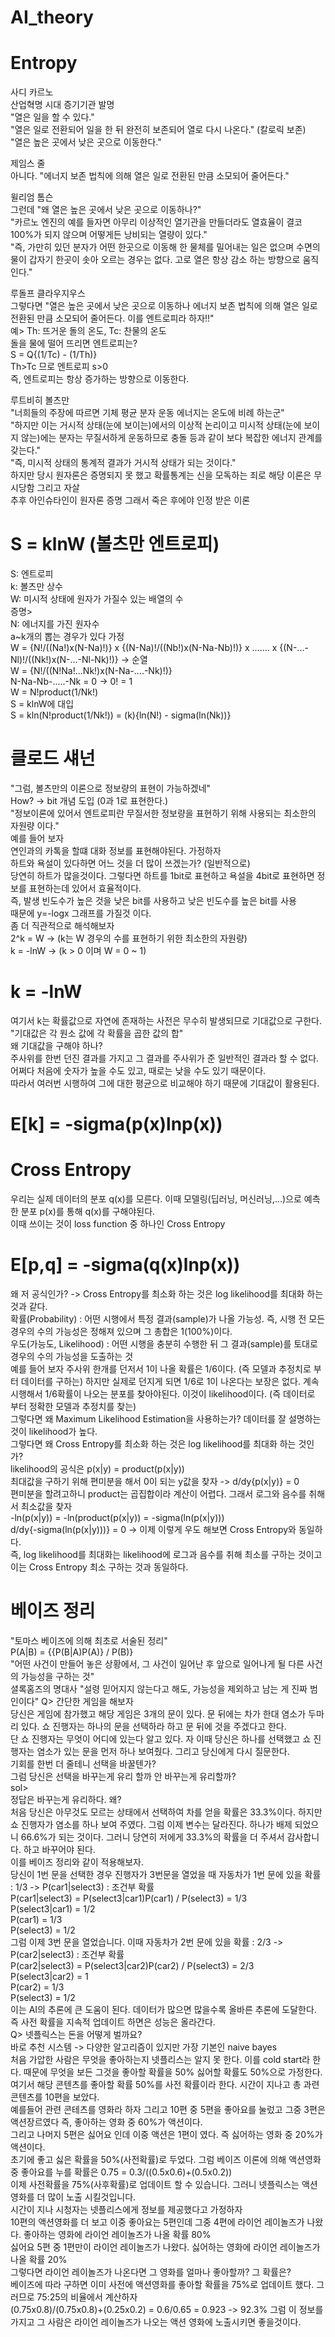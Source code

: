# AI_theory

# Entropy
사디 카르노  
산업혁명 시대 증기기관 발명  
"열은 일을 할 수 있다."  
"열은 일로 전환되어 일을 한 뒤 완전히 보존되어 열로 다시 나온다." (칼로릭 보존)  
"열은 높은 곳에서 낮은 곳으로 이동한다."  

제임스 줄  
아니다. "에너지 보존 법칙에 의해 열은 일로 전환된 만큼 소모되어 줄어든다."  
  
윌리엄 톰슨  
그런데 "왜 열은 높은 곳에서 낮은 곳으로 이동하나?"  
"카르노 엔진의 예를 들자면 아무리 이상적인 열기관을 만들더라도 열효율이 결코 100%가 되지 않으며 어떻게든 낭비되는 열량이 있다."  
"즉, 가만히 있던 분자가 어떤 한곳으로 이동해 한 물체를 밀어내는 일은 없으며 수면의 물이 갑자기 한곳이 솟아 오르는 경우는 없다. 고로 열은 항상 감소 하는 방향으로 움직인다."  

루돌프 클라우지우스  
그렇다면 "열은 높은 곳에서 낮은 곳으로 이동하나 에너지 보존 법칙에 의해 열은 일로 전환된 만큼 소모되어 줄어든다. 이를 엔트로피라 하자!!"  
예> Th: 뜨거운 돌의 온도, Tc: 찬물의 온도  
돌을 물에 떨어 뜨리면 엔트로피는?  
S = Q{(1/Tc) - (1/Th)}  
Th>Tc 므로 엔트로피 s>0  
즉, 엔트로피는 항상 증가하는 방향으로 이동한다.  

루트비히 볼츠만  
"너희들의 주장에 따르면 기체 평균 분자 운동 에너지는 온도에 비례 하는군"  
"하지만 이는 거시적 상태(눈에 보이는)에서의 이상적 논리이고 미시적 상태(눈에 보이지 않는)에는 분자는 무질서하게 운동하므로 충돌 등과 같이 보다 복잡한 에너지 관계를 갖는다."  
"즉, 미시적 상태의 통계적 결과가 거시적 상태가 되는 것이다."  
하지만 당시 원자론은 증명되지 못 했고 확률통계는 신을 모독하는 죄로 해당 이론은 무시당함 그리고 자살  
추후 아인슈타인이 원자론 증명 그래서 죽은 후에야 인정 받은 이론   

# S = klnW (볼츠만 엔트로피)  
S: 엔트로피  
k: 볼츠만 상수  
W: 미시적 상태에 원자가 가질수 있는 배열의 수  
증명>  
N: 에너지를 가진 원자수  
a~k개의 뽑는 경우가 있다 가정  
W = {N!/((Na!)x(N-Na)!)} x {(N-Na)!/((Nb!)x(N-Na-Nb)!)} x ....... x {(N-...-Nl)!/((Nk!)x(N-...-Nl-Nk)!)} -> 순열  
W = {N!/((N!Na!...Nk!)x(N-Na-....-Nk)!)}  
N-Na-Nb-.....-Nk = 0 -> 0! = 1  
W = N!product(1/Nk!)  
S = klnW에 대입  
S = kln(N!product(1/Nk!)) = (k){ln(N!) - sigma(ln(Nk))}  

# 클로드 섀넌
"그럼, 볼츠만의 이론으로 정보량의 표현이 가능하겠네"  
How? -> bit 개념 도입 (0과 1로 표현한다.)  
"정보이론에 있어서 엔트로피란 무질서한 정보량을 표현하기 위해 사용되는 최소한의 자원량 이다."  
예를 들어 보자  
연인과의 카톡을 할떄 대화 정보를 표현해야된다. 가정하자  
하트와 욕설이 있다하면 어느 것을 더 많이 쓰겠는가? (일반적으로)  
당연히 하트가 많을것이다. 그렇다면 하트를 1bit로 표현하고 욕설을 4bit로 표현하면 정보를 표현하는데 있어서 효율적이다.  
즉, 발생 빈도수가 높은 것을 낮은 bit를 사용하고 낮은 빈도수를 높은 bit를 사용  
때문에 y=-logx 그래프를 가질것 이다.  
좀 더 직관적으로 해석해보자  
2^k = W -> (k는 W 경우의 수를 표현하기 위한 최소한의 자원량)  
k = -lnW -> (k > 0 이며 W = 0 ~ 1)  

# k = -lnW  
여기서 k는 확률값으로 자연에 존재하는 사전은 무수히 발생되므로 기대값으로 구한다.  
"기대값은 각 원소 값에 각 확률을 곱한 값의 합"  
왜 기대값을 구해야 하나?  
주사위를 한번 던진 결과를 가지고 그 결과를 주사위가 준 일반적인 결과라 할 수 없다.  
어쩌다 처음에 숫자가 높을 수도 있고, 때로는 낮을 수도 있기 때문이다.  
따라서 여러번 시행하여 그에 대한 평균으로 비교해야 하기 때문에 기대값이 활용된다.  
# E[k] = -sigma(p(x)lnp(x)) 


# Cross Entropy
우리는 실제 데이터의 분포 q(x)를 모른다. 이때 모델링(딥러닝, 머신러닝,...)으로 예측한 분포 p(x)를 통해 q(x)를 구해야된다.  
이때 쓰이는 것이 loss function 중 하나인 Cross Entropy  
# E[p,q] = -sigma(q(x)lnp(x))
왜 저  공식인가? -> Cross Entropy를 최소화 하는 것은 log likelihood를 최대화 하는 것과 같다.  
확률(Probability) : 어떤 시행에서 특정 결과(sample)가 나올 가능성. 즉, 시행 전 모든 경우의 수의 가능성은 정해져 있으며 그 총합은 1(100%)이다.  
우도(가능도, Likelihood) : 어떤 시행을 충분히 수행한 뒤 그 결과(sample)를 토대로 경우의 수의 가능성을 도출하는 것  
예를 들어 보자 주사위 한개를 던저서 1이 나올 확률은 1/6이다. (즉 모델과 추정치로 부터 데이터를 구하는) 
하지만 실제로 던지게 되면 1/6로 1이 나온다는 보장은 없다. 계속 시행해서 1/6확률이 나오는 분포를 찾아야된다. 이것이 likelihood이다. (즉 데이터로 부터 정확한 모델과 추정치를 찾는)  
그렇다면 왜 Maximum Likelihood Estimation을 사용하는가? 데이터를 잘 설명하는 것이 likelihood가 높다.  
그렇다면 왜 Cross Entropy를 최소화 하는 것은 log likelihood를 최대화 하는 것인가?  
likelihood의 공식은 p(x|y) = product(p(x|y))  
최대값을 구하기 위해 편미분을 해서 0이 되는 y값을 찾자 -> d/dy{p(x|y)} = 0  
편미분을 할려고하니 product는 곱집합이라 계산이 어렵다. 그래서 로그와 음수를 취해서 최소값을 찾자  
-ln(p(x|y)) = -ln(product(p(x|y)) = -sigma(ln(p(x|y)))  
d/dy{-sigma(ln(p(x|y)))} = 0 -> 이제 이렇게 우도 해보면 Cross Entropy와 동일하다.  
즉, log likelihood를 최대화는 likelihood에 로그과 음수를 취해 최소를 구하는 것이고 이는 Cross Entropy 최소 구하는 것과 동일하다.

# 베이즈 정리
"토마스 베이즈에 의해 최초로 서술된 정리"  
P(A|B) = {{P(B|A)P(A)} / P(B)}  
"어떤 사건이 만들어 놓은 상황에서, 그 사건이 일어난 후 앞으로 일어나게 될 다른 사건의 가능성을 구하는 것"  
셜록홈즈의 명대사 "설령 믿어지지 않는다고 해도, 가능성을 제외하고 남는 게 진짜 범인이다"
Q> 간단한 게임을 해보자  
당신은 게임에 참가했고 해당 게임은 3개의 문이 있다. 문 뒤에는 차가 한대 염소가 두마리 있다. 쇼 진행자는 하나의 문을 선택하라 하고 문 뒤에 것을 주겠다고 한다.  
단 쇼 진행자는 무엇이 어디에 있는다 알고 있다. 자 이때 당신은 하나를 선택했고 쇼 진행자는 염소가 있는 문을 먼저 하나 보여줬다. 그리고 당신에게 다시 질문한다.  
기회를 한번 더 줄테니 선택을 바꿀텐가?  
그럼 당신은 선택을 바꾸는게 유리 할까 안 바꾸는게 유리할까?  
sol>  
정답은 바꾸는게 유리하다. 왜?  
처음 당신은 아무것도 모르는 상태에서 선택하여 차를 얻을 확률은 33.3%이다. 하지만 쇼 진행자가 염소를 하나 보여 주였다. 그럼 이제 변수는 달라진다. 하나가 배제 되었으니 66.6%가 되는 것이다. 그러니 당연히 저에게 33.3%의 확률을 더 주셔서 감사합니다. 하고 바꾸어야 된다.  
이를 베이즈 정리와 같이 적용해보자.  
당신이 1번 문을 선택한 경우 진행자가 3번문을 열었을 때 자동차가 1번 문에 있을 확률 : 1/3 -> P(car1|select3) : 조건부 확률  
P(car1|select3) = P(select3|car1)P(car1) / P(select3) = 1/3  
P(select3|car1) = 1/2  
P(car1) = 1/3  
P(select3) = 1/2  
그럼 이제 3번 문을 열었습니다. 이때 자동차가 2번 문에 있을 확률 : 2/3 -> P(car2|select3) : 조건부 확률  
P(car2|select3) = P(select3|car2)P(car2) / P(select3) = 2/3  
P(select3|car2) = 1  
P(car2) = 1/3  
P(select3) = 1/2  
이는 AI의 추론에 큰 도움이 된다. 데이터가 많으면 많을수록 올바른 추론에 도달한다. 즉 사전 확률을 지속적 업데이트 하면은 성능은 올라간다.  
Q> 넷플릭스는 돈을 어떻게 벌까요?  
바로 추천 시스템 -> 다양한 알고리즘이 있지만 가장 기본인 naive bayes  
처음 가압한 사람은 무엇을 좋아하는지 넷플리스는 알지 못 한다. 이를 cold start라 한다. 때문에 무엇을 보든 그것을 좋아할 확률을 50% 싫어할 확률도 50%으로 가정한다.  
여기서 해당 콘텐츠를 좋아할 확률 50%를 사전 확률이라 한다. 시간이 지나고 총 과련 콘텐츠를 10편을 보았다.  
예를들어 관련 콘테츠를 영화라 하자 그리고 10편 중 5편을 좋아요를 눌렀고 그중 3편은 액션장르였다 즉, 좋아하는 영화 중 60%가 액션이다.  
그리고 나머지 5편은 싫어요 인데 이중 액션은 1편이 였다. 즉 싫어하는 영화 중 20%가 액션이다.  
초기에 좋고 싫은 확률을 50%(사전확률)로 두었다. 그럼 베이즈 이론에 의해 액션영화 중 좋아요를 누를 확률은 0.75 = 0.3/((0.5x0.6)+(0.5x0.2))  
이제 사전확률을 75%(사후확률)로 업데이트 할 수 있습니다. 그러니 넷플릭스는 액션영화를 더 많이 노출 시킬것입니다.  
시간이 지나 시청자는 넷플리스에게 정보를 제공했다고 가정하자  
10편의 액션영화를 더 보고 이중 좋아요는 5편인데 그중 4편에 라이언 레이놀즈가 나왔다. 좋아하는 영화에 라이언 레이놀즈가 나올 확률 80%  
싫어요 5편 중 1편만이 라이언 레이놀즈가 나왔다. 싫어하는 영화에 라이언 레이놀즈가 나올 확률 20%  
그렇다면 라이언 레이놀즈가 나온다면 그 영화를 얼마나 좋아할까? 그 확률은?  
베이즈에 따라 구하면 이미 사전에 액션영화를 좋아할 확률을 75%로 업데이트 했다. 그러므로 75:25의 비율에서 계산하자  
(0.75x0.8)/(0.75x0.8)+(0.25x0.2) = 0.6/0.65 = 0.923 -> 92.3% 그럼 이 정보를 가지고 그 사람은 라이언 레이놀즈가 나오는 액션 영화에 노출시키면 좋을것이다. 



















